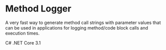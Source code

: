 # Method Logger
A very fast way to generate method call strings with parameter values that can be used in applications for logging method/code block calls and execution times.

C# .NET Core 3.1
